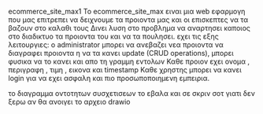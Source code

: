 ecommerce_site_max1
Το ecommerce_site_max ειναι μια web εφαρμογη που μας επιτρεπει να δειχνουμε τα προιοντα μας και οι επισκεπτες να τα βαζουν στο καλαθι τους 
Δινει λυση στο προβλημα να αναρτησει καποιος στο διαδικτυο τα προιοντα του και να τα πουλησει.
εχει τις εξης λειτουργιες:
ο administrator μπορει να ανεβαζει νεα προιοντα να διαγραφει προιοντα η να τα κανει update (CRUD operations), μπορει φυσικα να το κανει και απο τη γραμμη εντολων
Καθε προιον εχει ονομα , περιγραφη , τιμη , εικονα και timestamp
Καθε χρηστης μπορει να κανει login για να εχει ασφαλη και πιο προσωποποιημενη εμπειρια.

το διαγραμμα οντοτητων συσχετισεων το εβαλα και σε σκριν σοτ γιατι δεν ξερω αν θα ανοιγει το αρχειο drawio
